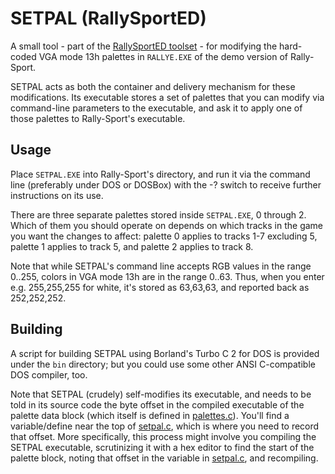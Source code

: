 # SETPAL (RallySportED)
A small tool - part of the [RallySportED toolset](../../../rallysported) - for modifying the hard-coded VGA mode 13h palettes in `RALLYE.EXE` of the demo version of Rally-Sport.

SETPAL acts as both the container and delivery mechanism for these modifications. Its executable stores a set of palettes that you can modify via command-line parameters to the executable, and ask it to apply one of those palettes to Rally-Sport's executable.

## Usage
Place `SETPAL.EXE` into Rally-Sport's directory, and run it via the command line (preferably under DOS or DOSBox) with the -? switch to receive further instructions on its use.

There are three separate palettes stored inside `SETPAL.EXE`, 0 through 2. Which of them you should operate on depends on which tracks in the game you want the changes to affect: palette 0 applies to tracks 1-7 excluding 5, palette 1 applies to track 5, and palette 2 applies to track 8.

Note that while SETPAL's command line accepts RGB values in the range 0..255, colors in VGA mode 13h are in the range 0..63. Thus, when you enter e.g. 255,255,255 for white, it's stored as 63,63,63, and reported back as 252,252,252.

## Building
A script for building SETPAL using Borland's Turbo C 2 for DOS is provided under the `bin` directory; but you could use some other ANSI C-compatible DOS compiler, too.

Note that SETPAL (crudely) self-modifies its executable, and needs to be told in its source code the byte offset in the compiled executable of the palette data block (which itself is defined in [palettes.c](palettes.c)). You'll find a variable/define near the top of [setpal.c](setpal.c), which is where you need to record that offset. More specifically, this process might involve you compiling the SETPAL executable, scrutinizing it with a hex editor to find the start of the palette block, noting that offset in the variable in [setpal.c](setpal.c), and recompiling.

